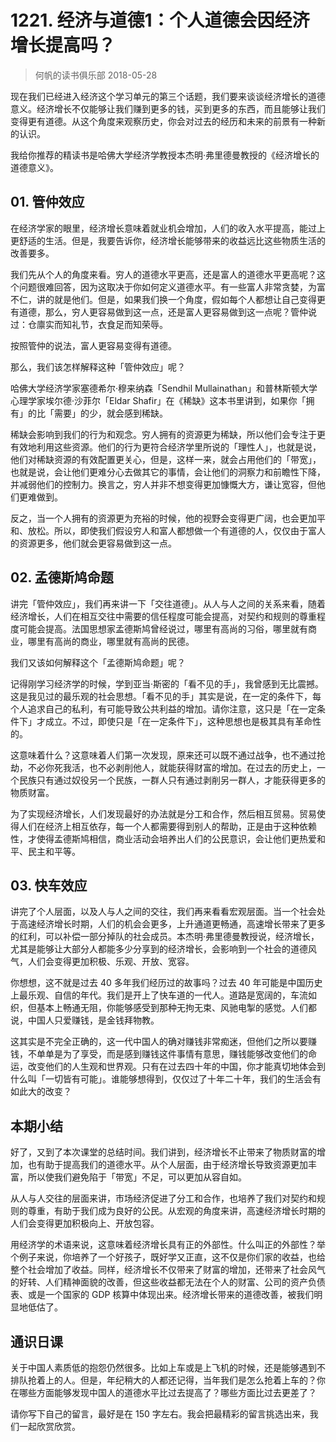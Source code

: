 # 1221. 经济与道德1：个人道德会因经济增长提高吗？
> 何帆的读书俱乐部
2018-05-28

现在我们已经进入经济这个学习单元的第三个话题，我们要来谈谈经济增长的道德意义。经济增长不仅能够让我们赚到更多的钱，买到更多的东西，而且能够让我们变得更有道德。从这个角度来观察历史，你会对过去的经历和未来的前景有一种新的认识。

我给你推荐的精读书是哈佛大学经济学教授本杰明·弗里德曼教授的《经济增长的道德意义》。

## 01. 管仲效应

在经济学家的眼里，经济增长意味着就业机会增加，人们的收入水平提高，能过上更舒适的生活。但是，我要告诉你，经济增长能够带来的收益远比这些物质生活的改善要多。

我们先从个人的角度来看。穷人的道德水平更高，还是富人的道德水平更高呢？这个问题很难回答，因为这取决于你如何定义道德水平。有一些富人非常贪婪，为富不仁，讲的就是他们。但是，如果我们换一个角度，假如每个人都想让自己变得更有道德，那么，穷人更容易做到这一点，还是富人更容易做到这一点呢？管仲说过：仓廪实而知礼节，衣食足而知荣辱。

按照管仲的说法，富人更容易变得有道德。

那么，我们该怎样解释这种「管仲效应」呢？

哈佛大学经济学家塞德希尔·穆来纳森「Sendhil Mullainathan」和普林斯顿大学心理学家埃尔德·沙菲尔「Eldar Shafir」在《稀缺》这本书里讲到，如果你「拥有」的比「需要」的少，就会感到稀缺。

稀缺会影响到我们的行为和观念。穷人拥有的资源更为稀缺，所以他们会专注于更有效地利用这些资源。他们的行为更符合经济学里所说的「理性人」，也就是说，他们对稀缺资源的有效配置更关心，但是，这样一来，就会占用他们的「带宽」，也就是说，会让他们更难分心去做其它的事情，会让他们的洞察力和前瞻性下降，并减弱他们的控制力。换言之，穷人并非不想变得更加慷慨大方，谦让宽容，但他们更难做到。

反之，当一个人拥有的资源更为充裕的时候，他的视野会变得更广阔，也会更加平和、放松。所以，即使我们假设穷人和富人都想做一个有道德的人，仅仅由于富人的资源更多，他们就会更容易做到这一点。

## 02. 孟德斯鸠命题

讲完「管仲效应」，我们再来讲一下「交往道德」。从人与人之间的关系来看，随着经济增长，人们在相互交往中需要的信任程度可能会提高，对契约和规则的尊重程度可能会提高。法国思想家孟德斯鸠曾经说过，哪里有高尚的习俗，哪里就有商业，哪里有高尚的商业，哪里就有高尚的民德。

我们又该如何解释这个「孟德斯鸠命题」呢？

记得刚学习经济学的时候，学到亚当·斯密的「看不见的手」，我曾感到无比震撼。这是我见过的最乐观的社会思想。「看不见的手」其实是说，在一定的条件下，每个人追求自己的私利，有可能导致公共利益的增加。请你注意，这只是「在一定条件下」才成立。不过，即使只是「在一定条件下」，这种思想也是极其具有革命性的。

这意味着什么？这意味着人们第一次发现，原来还可以既不通过战争，也不通过抢劫，不必你死我活，也不必剥削他人，就能获得财富的增加。在过去的历史上，一个民族只有通过奴役另一个民族，一群人只有通过剥削另一群人，才能获得更多的物质财富。

为了实现经济增长，人们发现最好的办法就是分工和合作，然后相互贸易。贸易使得人们在经济上相互依存，每一个人都需要得到别人的帮助，正是由于这种依赖性，才使得孟德斯鸠相信，商业活动会培养出人们的公民意识，会让他们更热爱和平、民主和平等。

## 03. 快车效应

讲完了个人层面，以及人与人之间的交往，我们再来看看宏观层面。当一个社会处于高速经济增长时期，人们的机会会更多，上升通道更畅通，高速增长带来了更多的红利，可以补偿一部分掉队的社会成员。本杰明·弗里德曼教授说，经济增长，尤其是能够让大部分人都能多少分享到的经济增长，会影响到一个社会的道德风气，人们会变得更加积极、乐观、开放、宽容。

你想想，这不就是过去 40 多年我们经历过的故事吗？过去 40 年可能是中国历史上最乐观、自信的年代。我们是开上了快车道的一代人。道路是宽阔的，车流如织，但基本上畅通无阻，你能够感受到那种无拘无束、风驰电掣的感觉。人们都说，中国人只爱赚钱，是金钱拜物教。

这其实是不完全正确的，这一代中国人的确对赚钱非常痴迷，但他们之所以要赚钱，不单单是为了享受，而是感到赚钱这件事情有意思，赚钱能够改变他们的命运，改变他们的人生观和世界观。只有在过去四十年的中国，你才能真切地体会到什么叫「一切皆有可能」。谁能够想得到，仅仅过了十年二十年，我们的生活会有如此大的改变？

## 本期小结

好了，又到了本次课堂的总结时间。我们讲到，经济增长不止带来了物质财富的增加，也有助于提高我们的道德水平。从个人层面，由于经济增长导致资源更加丰富，所以使我们避免陷于「带宽」不足，可以更加从容自如。

从人与人交往的层面来讲，市场经济促进了分工和合作，也培养了我们对契约和规则的尊重，有助于我们成为良好的公民。从宏观的角度来讲，高速经济增长时期的人们会变得更加积极向上、开放包容。

用经济学的术语来说，这意味着经济增长具有正的外部性。什么叫正的外部性？举个例子来说，你培养了一个好孩子，既好学又正直，这不仅是你们家的收益，也给整个社会增加了收益。同样，经济增长不仅带来了财富的增加，还带来了社会风气的好转、人们精神面貌的改善，但这些收益都无法在个人的财富、公司的资产负债表、或是一个国家的 GDP 核算中体现出来。经济增长带来的道德改善，被我们明显地低估了。

## 通识日课

关于中国人素质低的抱怨仍然很多。比如上车或是上飞机的时候，还是能够遇到不排队抢着上的人。但是，年纪稍大的人都还记得，当年我们是怎么抢着上车的？你在哪些方面能够发现中国人的道德水平比过去提高了？哪些方面比过去更差了？

请你写下自己的留言，最好是在 150 字左右。我会把最精彩的留言挑选出来，我们一起欣赏欣赏。





